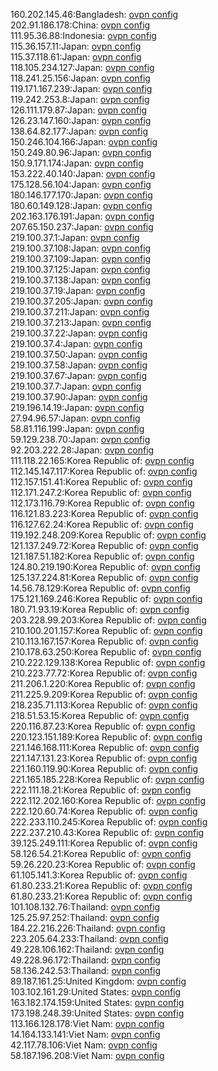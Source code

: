 160.202.145.46:Bangladesh: [ovpn config](vpn/160_202_145_46.ovpn)  
202.91.186.178:China: [ovpn config](vpn/202_91_186_178.ovpn)  
111.95.36.88:Indonesia: [ovpn config](vpn/111_95_36_88.ovpn)  
115.36.157.11:Japan: [ovpn config](vpn/115_36_157_11.ovpn)  
115.37.118.61:Japan: [ovpn config](vpn/115_37_118_61.ovpn)  
118.105.234.127:Japan: [ovpn config](vpn/118_105_234_127.ovpn)  
118.241.25.156:Japan: [ovpn config](vpn/118_241_25_156.ovpn)  
119.171.167.239:Japan: [ovpn config](vpn/119_171_167_239.ovpn)  
119.242.253.8:Japan: [ovpn config](vpn/119_242_253_8.ovpn)  
126.111.179.87:Japan: [ovpn config](vpn/126_111_179_87.ovpn)  
126.23.147.160:Japan: [ovpn config](vpn/126_23_147_160.ovpn)  
138.64.82.177:Japan: [ovpn config](vpn/138_64_82_177.ovpn)  
150.246.104.166:Japan: [ovpn config](vpn/150_246_104_166.ovpn)  
150.249.80.96:Japan: [ovpn config](vpn/150_249_80_96.ovpn)  
150.9.171.174:Japan: [ovpn config](vpn/150_9_171_174.ovpn)  
153.222.40.140:Japan: [ovpn config](vpn/153_222_40_140.ovpn)  
175.128.56.104:Japan: [ovpn config](vpn/175_128_56_104.ovpn)  
180.146.177.170:Japan: [ovpn config](vpn/180_146_177_170.ovpn)  
180.60.149.128:Japan: [ovpn config](vpn/180_60_149_128.ovpn)  
202.163.176.191:Japan: [ovpn config](vpn/202_163_176_191.ovpn)  
207.65.150.237:Japan: [ovpn config](vpn/207_65_150_237.ovpn)  
219.100.37.1:Japan: [ovpn config](vpn/219_100_37_1.ovpn)  
219.100.37.108:Japan: [ovpn config](vpn/219_100_37_108.ovpn)  
219.100.37.109:Japan: [ovpn config](vpn/219_100_37_109.ovpn)  
219.100.37.125:Japan: [ovpn config](vpn/219_100_37_125.ovpn)  
219.100.37.138:Japan: [ovpn config](vpn/219_100_37_138.ovpn)  
219.100.37.19:Japan: [ovpn config](vpn/219_100_37_19.ovpn)  
219.100.37.205:Japan: [ovpn config](vpn/219_100_37_205.ovpn)  
219.100.37.211:Japan: [ovpn config](vpn/219_100_37_211.ovpn)  
219.100.37.213:Japan: [ovpn config](vpn/219_100_37_213.ovpn)  
219.100.37.22:Japan: [ovpn config](vpn/219_100_37_22.ovpn)  
219.100.37.4:Japan: [ovpn config](vpn/219_100_37_4.ovpn)  
219.100.37.50:Japan: [ovpn config](vpn/219_100_37_50.ovpn)  
219.100.37.58:Japan: [ovpn config](vpn/219_100_37_58.ovpn)  
219.100.37.67:Japan: [ovpn config](vpn/219_100_37_67.ovpn)  
219.100.37.7:Japan: [ovpn config](vpn/219_100_37_7.ovpn)  
219.100.37.90:Japan: [ovpn config](vpn/219_100_37_90.ovpn)  
219.196.14.19:Japan: [ovpn config](vpn/219_196_14_19.ovpn)  
27.94.96.57:Japan: [ovpn config](vpn/27_94_96_57.ovpn)  
58.81.116.199:Japan: [ovpn config](vpn/58_81_116_199.ovpn)  
59.129.238.70:Japan: [ovpn config](vpn/59_129_238_70.ovpn)  
92.203.222.28:Japan: [ovpn config](vpn/92_203_222_28.ovpn)  
111.118.22.165:Korea Republic of: [ovpn config](vpn/111_118_22_165.ovpn)  
112.145.147.117:Korea Republic of: [ovpn config](vpn/112_145_147_117.ovpn)  
112.157.151.41:Korea Republic of: [ovpn config](vpn/112_157_151_41.ovpn)  
112.171.247.2:Korea Republic of: [ovpn config](vpn/112_171_247_2.ovpn)  
112.173.116.79:Korea Republic of: [ovpn config](vpn/112_173_116_79.ovpn)  
116.121.83.223:Korea Republic of: [ovpn config](vpn/116_121_83_223.ovpn)  
116.127.62.24:Korea Republic of: [ovpn config](vpn/116_127_62_24.ovpn)  
119.192.248.209:Korea Republic of: [ovpn config](vpn/119_192_248_209.ovpn)  
121.137.249.72:Korea Republic of: [ovpn config](vpn/121_137_249_72.ovpn)  
121.187.51.182:Korea Republic of: [ovpn config](vpn/121_187_51_182.ovpn)  
124.80.219.190:Korea Republic of: [ovpn config](vpn/124_80_219_190.ovpn)  
125.137.224.81:Korea Republic of: [ovpn config](vpn/125_137_224_81.ovpn)  
14.56.78.129:Korea Republic of: [ovpn config](vpn/14_56_78_129.ovpn)  
175.121.169.246:Korea Republic of: [ovpn config](vpn/175_121_169_246.ovpn)  
180.71.93.19:Korea Republic of: [ovpn config](vpn/180_71_93_19.ovpn)  
203.228.99.203:Korea Republic of: [ovpn config](vpn/203_228_99_203.ovpn)  
210.100.201.157:Korea Republic of: [ovpn config](vpn/210_100_201_157.ovpn)  
210.113.167.157:Korea Republic of: [ovpn config](vpn/210_113_167_157.ovpn)  
210.178.63.250:Korea Republic of: [ovpn config](vpn/210_178_63_250.ovpn)  
210.222.129.138:Korea Republic of: [ovpn config](vpn/210_222_129_138.ovpn)  
210.223.77.72:Korea Republic of: [ovpn config](vpn/210_223_77_72.ovpn)  
211.206.1.220:Korea Republic of: [ovpn config](vpn/211_206_1_220.ovpn)  
211.225.9.209:Korea Republic of: [ovpn config](vpn/211_225_9_209.ovpn)  
218.235.71.113:Korea Republic of: [ovpn config](vpn/218_235_71_113.ovpn)  
218.51.53.15:Korea Republic of: [ovpn config](vpn/218_51_53_15.ovpn)  
220.116.87.23:Korea Republic of: [ovpn config](vpn/220_116_87_23.ovpn)  
220.123.151.189:Korea Republic of: [ovpn config](vpn/220_123_151_189.ovpn)  
221.146.168.111:Korea Republic of: [ovpn config](vpn/221_146_168_111.ovpn)  
221.147.131.23:Korea Republic of: [ovpn config](vpn/221_147_131_23.ovpn)  
221.160.119.90:Korea Republic of: [ovpn config](vpn/221_160_119_90.ovpn)  
221.165.185.228:Korea Republic of: [ovpn config](vpn/221_165_185_228.ovpn)  
222.111.18.21:Korea Republic of: [ovpn config](vpn/222_111_18_21.ovpn)  
222.112.202.160:Korea Republic of: [ovpn config](vpn/222_112_202_160.ovpn)  
222.120.60.74:Korea Republic of: [ovpn config](vpn/222_120_60_74.ovpn)  
222.233.110.245:Korea Republic of: [ovpn config](vpn/222_233_110_245.ovpn)  
222.237.210.43:Korea Republic of: [ovpn config](vpn/222_237_210_43.ovpn)  
39.125.249.111:Korea Republic of: [ovpn config](vpn/39_125_249_111.ovpn)  
58.126.54.21:Korea Republic of: [ovpn config](vpn/58_126_54_21.ovpn)  
59.26.220.23:Korea Republic of: [ovpn config](vpn/59_26_220_23.ovpn)  
61.105.141.3:Korea Republic of: [ovpn config](vpn/61_105_141_3.ovpn)  
61.80.233.21:Korea Republic of: [ovpn config](vpn/61_80_233_21.ovpn)  
61.80.233.21:Korea Republic of: [ovpn config](vpn/61_80_233_21.ovpn)  
101.108.132.76:Thailand: [ovpn config](vpn/101_108_132_76.ovpn)  
125.25.97.252:Thailand: [ovpn config](vpn/125_25_97_252.ovpn)  
184.22.216.226:Thailand: [ovpn config](vpn/184_22_216_226.ovpn)  
223.205.64.233:Thailand: [ovpn config](vpn/223_205_64_233.ovpn)  
49.228.106.162:Thailand: [ovpn config](vpn/49_228_106_162.ovpn)  
49.228.96.172:Thailand: [ovpn config](vpn/49_228_96_172.ovpn)  
58.136.242.53:Thailand: [ovpn config](vpn/58_136_242_53.ovpn)  
89.187.161.25:United Kingdom: [ovpn config](vpn/89_187_161_25.ovpn)  
103.102.161.29:United States: [ovpn config](vpn/103_102_161_29.ovpn)  
163.182.174.159:United States: [ovpn config](vpn/163_182_174_159.ovpn)  
173.198.248.39:United States: [ovpn config](vpn/173_198_248_39.ovpn)  
113.166.128.178:Viet Nam: [ovpn config](vpn/113_166_128_178.ovpn)  
14.164.133.141:Viet Nam: [ovpn config](vpn/14_164_133_141.ovpn)  
42.117.78.106:Viet Nam: [ovpn config](vpn/42_117_78_106.ovpn)  
58.187.196.208:Viet Nam: [ovpn config](vpn/58_187_196_208.ovpn)  
